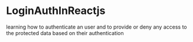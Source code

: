 # LoginAuthInReactjs

learning how to authenticate an user and to provide or deny any access to the protected data based on their authentication
